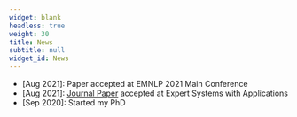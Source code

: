 ```yaml
---
widget: blank
headless: true
weight: 30
title: News
subtitle: null  
widget_id: News
---
```


* [Aug 2021]: Paper accepted at EMNLP 2021 Main Conference
* [Aug 2021]: [Journal Paper](https://www.sciencedirect.com/science/article/abs/pii/S0957417421011180) accepted at Expert Systems with Applications
* [Sep 2020]: Started my PhD 
